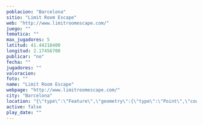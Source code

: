 ```yaml
---
poblacion: "Barcelona"
sitio: "Limit Room Escape"
web: "http://www.limitroomescape.com/"
juego: ""
tematica: ""
max_jugadores: 5
latitud: 41.44218400
longitud: 2.17456700
publicar: "no"
fecha: ""
jugadores: ""
valoracion: 
foto: ""
name: "Limit Room Escape"
webpage: "http://www.limitroomescape.com/"
city: "Barcelona"
location: "{\"type\":\"Feature\",\"geometry\":{\"type\":\"Point\",\"coordinates\":[\"41,44218400\",\"2,17456700\"]}}"
active: false
play_date: ""
---
```


